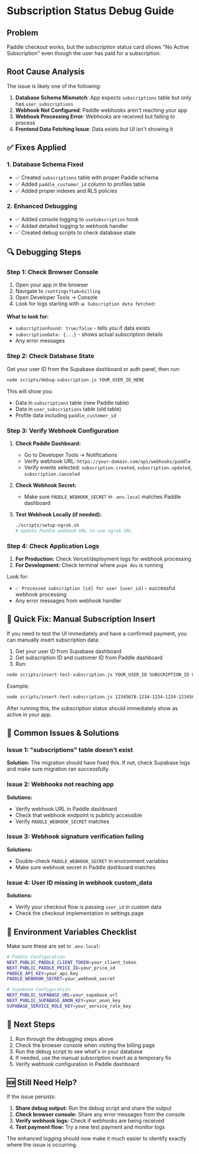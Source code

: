 # Subscription Status Debug Guide

## Problem

Paddle checkout works, but the subscription status card shows "No Active Subscription" even though the user has paid for a subscription.

## Root Cause Analysis

The issue is likely one of the following:

1. **Database Schema Mismatch**: App expects `subscriptions` table but only has `user_subscriptions`
2. **Webhook Not Configured**: Paddle webhooks aren't reaching your app
3. **Webhook Processing Error**: Webhooks are received but failing to process
4. **Frontend Data Fetching Issue**: Data exists but UI isn't showing it

## ✅ Fixes Applied

### 1. Database Schema Fixed

- ✅ Created `subscriptions` table with proper Paddle schema
- ✅ Added `paddle_customer_id` column to profiles table
- ✅ Added proper indexes and RLS policies

### 2. Enhanced Debugging

- ✅ Added console logging to `useSubscription` hook
- ✅ Added detailed logging to webhook handler
- ✅ Created debug scripts to check database state

## 🔍 Debugging Steps

### Step 1: Check Browser Console

1. Open your app in the browser
2. Navigate to `/settings?tab=billing`
3. Open Developer Tools → Console
4. Look for logs starting with `📊 Subscription data fetched:`

**What to look for:**

- `subscriptionFound: true/false` - tells you if data exists
- `subscriptionData: {...}` - shows actual subscription details
- Any error messages

### Step 2: Check Database State

Get your user ID from the Supabase dashboard or auth panel, then run:

```bash
node scripts/debug-subscription.js YOUR_USER_ID_HERE
```

This will show you:

- Data in `subscriptions` table (new Paddle table)
- Data in `user_subscriptions` table (old table)
- Profile data including `paddle_customer_id`

### Step 3: Verify Webhook Configuration

1. **Check Paddle Dashboard:**

   - Go to Developer Tools → Notifications
   - Verify webhook URL: `https://your-domain.com/api/webhooks/paddle`
   - Verify events selected: `subscription.created`, `subscription.updated`, `subscription.canceled`

2. **Check Webhook Secret:**

   - Make sure `PADDLE_WEBHOOK_SECRET` in `.env.local` matches Paddle dashboard

3. **Test Webhook Locally (if needed):**
   ```bash
   ./scripts/setup-ngrok.sh
   # Update Paddle webhook URL to use ngrok URL
   ```

### Step 4: Check Application Logs

1. **For Production:** Check Vercel/deployment logs for webhook processing
2. **For Development:** Check terminal where `pnpm dev` is running

Look for:

- `✅ Processed subscription [id] for user [user_id]` - successful webhook processing
- Any error messages from webhook handler

## 🚀 Quick Fix: Manual Subscription Insert

If you need to test the UI immediately and have a confirmed payment, you can manually insert subscription data:

1. Get your user ID from Supabase dashboard
2. Get subscription ID and customer ID from Paddle dashboard
3. Run:

```bash
node scripts/insert-test-subscription.js YOUR_USER_ID SUBSCRIPTION_ID CUSTOMER_ID
```

Example:

```bash
node scripts/insert-test-subscription.js 12345678-1234-1234-1234-123456789012 sub_01abc123 ctm_01def456
```

After running this, the subscription status should immediately show as active in your app.

## 🔧 Common Issues & Solutions

### Issue 1: "subscriptions" table doesn't exist

**Solution:** The migration should have fixed this. If not, check Supabase logs and make sure migration ran successfully.

### Issue 2: Webhooks not reaching app

**Solutions:**

- Verify webhook URL in Paddle dashboard
- Check that webhook endpoint is publicly accessible
- Verify `PADDLE_WEBHOOK_SECRET` matches

### Issue 3: Webhook signature verification failing

**Solutions:**

- Double-check `PADDLE_WEBHOOK_SECRET` in environment variables
- Make sure webhook secret in Paddle dashboard matches

### Issue 4: User ID missing in webhook custom_data

**Solutions:**

- Verify your checkout flow is passing `user_id` in custom data
- Check the checkout implementation in settings page

## 📝 Environment Variables Checklist

Make sure these are set in `.env.local`:

```bash
# Paddle Configuration
NEXT_PUBLIC_PADDLE_CLIENT_TOKEN=your_client_token
NEXT_PUBLIC_PADDLE_PRICE_ID=your_price_id
PADDLE_API_KEY=your_api_key
PADDLE_WEBHOOK_SECRET=your_webhook_secret

# Supabase Configuration
NEXT_PUBLIC_SUPABASE_URL=your_supabase_url
NEXT_PUBLIC_SUPABASE_ANON_KEY=your_anon_key
SUPABASE_SERVICE_ROLE_KEY=your_service_role_key
```

## 🎯 Next Steps

1. Run through the debugging steps above
2. Check the browser console when visiting the billing page
3. Run the debug script to see what's in your database
4. If needed, use the manual subscription insert as a temporary fix
5. Verify webhook configuration in Paddle dashboard

## 🆘 Still Need Help?

If the issue persists:

1. **Share debug output:** Run the debug script and share the output
2. **Check browser console:** Share any error messages from the console
3. **Verify webhook logs:** Check if webhooks are being received
4. **Test payment flow:** Try a new test payment and monitor logs

The enhanced logging should now make it much easier to identify exactly where the issue is occurring.
